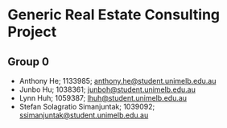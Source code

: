 # Generic Real Estate Consulting Project
## Group 0
- Anthony He; 1133985; anthony.he@student.unimelb.edu.au
- Junbo Hu; 1038361; junboh@student.unimelb.edu.au
- Lynn Huh; 1059387; lhuh@student.unimelb.edu.au
- Stefan Solagratio Simanjuntak; 1039092; ssimanjuntak@student.unimelb.edu.au
